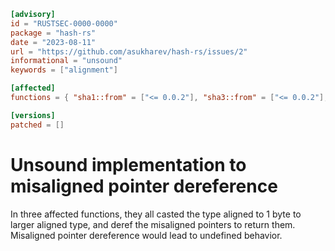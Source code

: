 ```toml
[advisory]
id = "RUSTSEC-0000-0000"
package = "hash-rs"
date = "2023-08-11"
url = "https://github.com/asukharev/hash-rs/issues/2"
informational = "unsound"
keywords = ["alignment"]

[affected]
functions = { "sha1::from" = ["<= 0.0.2"], "sha3::from" = ["<= 0.0.2"], "sha3::xor_with" = ["<= 0.0.2"] }

[versions]
patched = []
```

# Unsound implementation to misaligned pointer dereference
In three affected functions, they all casted the type aligned to 1 byte to larger aligned type, and deref the misaligned pointers to return them. Misaligned pointer dereference would lead to undefined behavior.